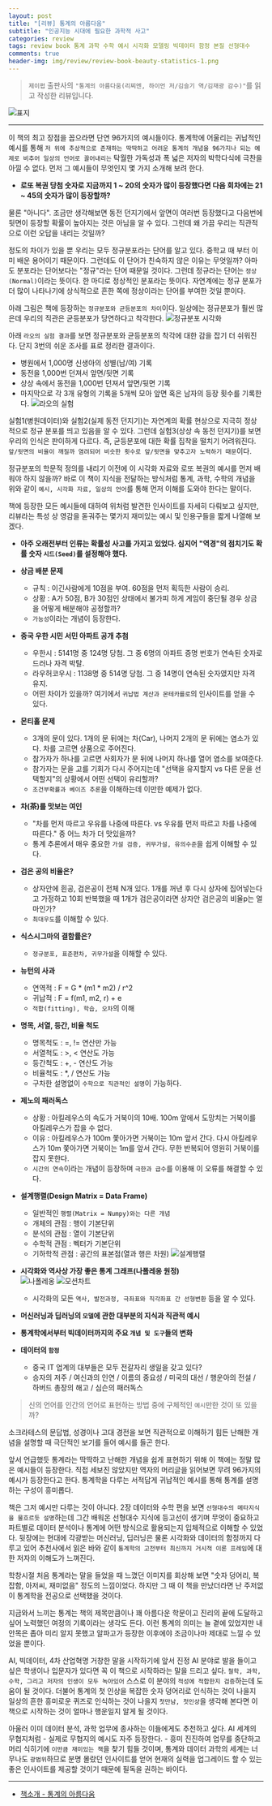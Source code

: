 ```yaml
---  
layout: post  
title: "[리뷰] 통계의 아름다움"  
subtitle: "인공지능 시대에 필요한 과학적 사고"  
categories: review  
tags: review book 통계 과학 수학 예시 시각화 모델링 빅데이터 함정 본질 선형대수 
comments: true  
header-img: img/review/review-book-beauty-statistics-1.png
---  
```

  
> `제이펍` 출판사의 `"통계의 아름다움(리찌엔, 하이언 저/김슬기 역/김재광 감수)"`를 읽고 작성한 리뷰입니다.  

![표지](https://theorydb.github.io/assets/img/review/review-book-beauty-statistics-1.png)  

---

이 책의 최고 장점을 꼽으라면 단연 96가지의 예시들이다. 통계학에 어울리는 귀납적인 예시를 통해 `저 위에 추상적으로 존재하는 딱딱하고 어려운 통계의 개념을 96가지나 되는 예제로 비추어 일상의 언어로 끌어내리는` 탁월한 가독성과 폭 넓은 저자의 박학다식에 극찬을 아낄 수 없다. 먼저 그 예시들이 무엇인지 몇 가지 소개해 보려 한다.


* __로또 복권 당첨 숫자로 지금까지 1 ~ 20의 숫자가 많이 등장했다면 다음 회차에는 21 ~ 45의 숫자가 많이 등장할까?__    

물론 "아니다". 조금만 생각해보면 동전 던지기에서 앞면이 여러번 등장했다고 다음번에 뒷면이 등장할 확률이 높아지는 것은 아님을 알 수 있다. 그런데 왜 가끔 우리는 직관적으로 이런 오답을 내리는 것일까?

정도의 차이가 있을 뿐 우리는 모두 정규분포라는 단어를 알고 있다. 중학교 때 부터 이미 배운 용어이기 때문이다. 그런데도 이 단어가 친숙하지 않은 이유는 무엇일까? 아마도 분포라는 단어보다는 "정규"라는 단어 때문일 것이다. 그런데 정규라는 단어는 `정상(Normal)`이라는 뜻이다. 한 마디로 정상적인 분포라는 뜻이다. 자연계에는 정규 분포가 더 많이 나타나기에 상식적으로 흔한 쪽에 정상이라는 단어를 부여한 것일 뿐이다. 
  
아래 그림은 책에 등장하는 `정규분포와 균등분포의 차이`이다. 일상에는 정규분포가 훨씬 많은데 우리의 직관은 균등분포가 당연하다고 착각한다. 
![정규분포 시각화](https://theorydb.github.io/assets/img/review/review-book-beauty-statistics-2.png)

아래 `라오의 실험 결과`를 보면 정규분포와 균등분포의 착각에 대한 감을 잡기 더 쉬워진다. 단지 3번의 쉬운 조사를 표로 정리한 결과이다.
  + 병원에서 1,000명 신생아의 성별(남/여) 기록
  + 동전을 1,000번 던져서 앞면/뒷면 기록
  + 상상 속에서 동전을 1,000번 던져서 앞면/뒷면 기록
  + 마지막으로 각 3개 유형의 기록을 5개씩 모아 앞면 혹은 남자의 등장 횟수를 기록한다.
  ![라오의 실험](https://theorydb.github.io/assets/img/review/review-book-beauty-statistics-3.png)

실험1(병원데이터)와 실험2(실제 동전 던지기)는 자연계의 확률 현상으로 지극히 정상적으로 정규 분포를 띄고 있음을 알 수 있다. 그런데 실험3(상상 속 동전 던지기)를 보면 우리의 인식은 판이하게 다르다. 즉, 균등분포에 대한 확률 집착을 떨치기 어려워진다. `앞/뒷면의 비율이 깨질까 염려되어 비슷한 횟수로 앞/뒷면을 맞추고자 노력하기 때문`이다.
  
정규분포의 학문적 정의를 내리기 이전에 이 시각화 자료와 로또 복권의 예시를 먼저 배워야 하지 않을까? 바로 이 책이 지식을 전달하는 방식처럼 통계, 과학, 수학의 개념을 위와 같이 `예시, 시각화 자료, 일상의 언어`를 통해 먼저 이해를 도와야 한다는 말이다.

책에 등장한 모든 예시들에 대하여 위처럼 발견한 인사이트를 자세히 다뤄보고 싶지만, 리뷰라는 특성 상 영감을 돋궈주는 몇가지 재미있는 예시 및 인용구들을 짧게 나열해 보겠다.

* __아주 오래전부터 인류는 확률성 사고를 가지고 있었다. 심지어 "역경"의 점치기도 확률 숫자 `시드(Seed)`를 설정해야 했다.__   
  
* __상금 배분 문제__   
  + 규칙 : 이긴사람에게 10점을 부여. 60점을 먼저 획득한 사람이 승리.
  + 상황 : A가 50점, B가 30점인 상태에서 불가피 하게 게임이 중단될 경우 상금을 어떻게 배분해야 공정할까?
  + `가능성`이라는 개념이 등장한다.

* __중국 우한 시민 서민 아파트 공개 추첨__   
  + 우한시 : 5141명 중 124명 당첨. 그 중 6명의 아파트 증명 번호가 연속된 숫자로 드러나 자격 박탈.
  + 라우허코우시 : 1138명 중 514명 당첨. 그 중 14명이 연속된 숫자였지만 자격 유지.
  + 어떤 차이가 있을까? 여기에서 `귀납법 계산과 몬테카를로`의 인사이트를 얻을 수 있다.

* __몬티홀 문제__
  + 3개의 문이 있다. 1개의 문 뒤에는 차(Car), 나머지 2개의 문 뒤에는 염소가 있다. 차를 고르면 상품으로 주어진다.
  + 참가자가 하나를 고르면 사회자가 문 뒤에 나머지 하나를 열어 염소를 보여준다.
  + 참가자는 문을 고를 기회가 다시 주어지는데 "선택을 유지할지 vs 다른 문을 선택할지"의 상황에서 어떤 선택이 유리할까?
  + `조건부확률과 베이즈 추론`을 이해하는데 이만한 예제가 없다.

* __차(茶)를 맛보는 여인__  
  + "차를 먼저 따르고 우유를 나중에 따른다. vs 우유를 먼저 따르고 차를 나중에 따른다." 중 어느 차가 더 맛있을까?
  + 통계 추론에서 매우 중요한 `가설 검증, 귀무가설, 유의수준`을 쉽게 이해할 수 있다.

* __검은 공의 비율은?__  
  + 상자안에 흰공, 검은공이 전체 N개 있다. 1개를 꺼낸 후 다시 상자에 집어넣는다고 가정하고 10회 반복했을 때 1개가 검은공이라면 상자안 검은공의 비율p는 얼마인가?
  + `최대우도`를 이해할 수 있다.

* __식스시그마의 결함률은?__  
  + `정규분포, 표준편차, 귀무가설`을 이해할 수 있다.

* __뉴턴의 사과__  
  + 연역적 : F = G * (m1 * m2) / r^2
  + 귀납적 : F = f(m1, m2, r) + e
  + `적합(fitting), 학습, 오차`의 이해

* __명목, 서열, 등간, 비율 척도__  
  + 명목척도 : =, != 연산만 가능
  + 서열척도 : \>, \< 연산도 가능
  + 등간척도 : +, - 연산도 가능
  + 비율척도 : *, / 연산도 가능
  + 구차한 설명없이 `수학으로 직관적인 설명`이 가능하다.

* __제노의 패러독스__  
  + 상황 : 아킬레우스의 속도가 거북이의 10배. 100m 앞에서 도망치는 거북이를 아킬레우스가 잡을 수 없다.
  + 이유 : 아킬레우스가 100m 쫓아가면 거북이는 10m 앞서 간다. 다시 아킬레우스가 10m 쫓아가면 거북이는 1m를 앞서 간다. 무한 반복되어 영원히 거북이를 잡지 못한다.
  + `시간의 연속`이라는 개념이 등장하며 `극한과 급수`를 이용해 이 오류를 해결할 수 있다.

* __설계행렬(Design Matrix = Data Frame)__  
  + 일반적인 `행렬(Matrix = Numpy)와는 다른 개념`
  + 개체의 관점 : 행이 기본단위
  + 분석의 관점 : 열이 기본단위
  + 수학적 관점 : 벡터가 기본단위
  + 기하학적 관점 : 공간의 표본점(열과 행은 차원)
  ![설계행렬](https://theorydb.github.io/assets/img/review/review-book-beauty-statistics-4.png)

* __시각화와 역사상 가장 좋은 통계 그래프(나폴레옹 원정)__  
  ![나폴레옹](https://theorydb.github.io/assets/img/review/review-book-beauty-statistics-5.png)
  ![모션차트](https://theorydb.github.io/assets/img/review/review-book-beauty-statistics-6.png)
  + 시각화의 모든 `역사, 발전과정, 극좌표와 직각좌표 간 선형변환` 등을 알 수 있다.

* __머신러닝과 딥러닝의 `모델`에 관한 대부분의 지식과 직관적 예시__   

* __통계학에서부터 빅데이터까지의 주요 `개념 및 도구`들의 변화__  
  
* __데이터의 `함정`__  
  + 중국 IT 업계의 대부들은 모두 전갈자리 생일을 갖고 있다?
  + 승자의 저주 / 여신과의 인연 / 이름의 중요성 / 미국의 대선 / 행운아의 전설 / 하버드 총장의 해고 / 심슨의 패러독스


> 신의 언어를 인간의 언어로 표현하는 방법 중에 구체적인 `예시`만한 것이 또 있을까?

소크라테스의 문답법, 성경이나 고대 경전을 보면 직관적으로 이해하기 힘든 난해한 개념을 설명할 때 극단적인 보기를 들어 예시를 들곤 한다. 

앞서 언급했듯 통계라는 딱딱하고 난해한 개념을 쉽게 표현하기 위해 이 책에는 정말 많은 예시들이 등장한다. 직접 세보진 않았지만 역자의 머리글을 읽어보면 무려 96가지의 예시가 등장한다고 한다. 통계학을 다루는 서적답게 귀납적인 예시를 통해 통계를 설명하는 구성이 흥미롭다.

책은 그저 예시만 다루는 것이 아니다. 2장 데이터와 수학 편을 보면 `선형대수의 메타지식을 물흐르듯 설명`하는데 그간 배워온 선형대수 지식에 등고선이 생기며 무엇이 중요하고 파트별로 데이터 분석이나 통계에 어떤 방식으로 활용되는지 입체적으로 이해할 수 있었다. 뒷장에는 현대에 각광받는 머신러닝, 딥러닝은 물론 시각화와 데이터의 함정까지 다루고 있어 추천사에서 읽은 바와 같이 `통계학의 고전부터 최신까지 거시적 이론 프레임`에 대한 저자의 이해도가 느껴진다.

학창시절 처음 통계라는 말을 들었을 때 느꼈던 이미지를 회상해 보면 "숫자 덩어리, 복잡함, 아저씨, 재미없음" 정도의 느낌이었다. 하지만 그 때 이 책을 만났더라면 난 주저없이 통계학을 전공으로 선택했을 것이다. 

지금와서 느끼는 통계는 책의 제목만큼이나 꽤 아름다운 학문이고 진리의 끝에 도달하고 싶어 노력했던 여정의 기록이라는 생각도 든다. 이런 통계의 의미는 늘 곁에 있었지만 내 안목은 좁아 미리 알지 못했고 알파고가 등장한 이후에야 조금이나마 제대로 느낄 수 있었을 뿐이다.

AI, 빅데이터, 4차 산업혁명 거창한 말을 시작하기에 앞서 진정 AI 분야로 발을 들이고 싶은 학생이나 입문자가 있다면 꼭 이 책으로 시작하라는 말을 드리고 싶다. `철학, 과학, 수학, 그리고 저자의 인생이 모두 녹아있어` 스스로 이 분야의 `적성에 적합한지 검증`하는데 도움이 될 것이다. 더불어 통계의 첫 인상을 복잡한 숫자 덩어리로 인식하는 것이 나을지 일상의 흔한 흥미로운 퀴즈로 인식하는 것이 나을지 `첫만남, 첫인상`을 생각해 본다면 이 책으로 시작하는 것이 얼마나 행운일지 알게 될 것이다.

아울러 이미 데이터 분석, 과학 업무에 종사하는 이들에게도 추천하고 싶다. AI 세계의 무협지처럼 - 실제로 무협지의 예시도 자주 등장한다. - 흥미 진진하여 업무를 중단하고 머리 식히기에 `이만큼 재미있는 책`을 찾기 힘들 것이며, 통계와 데이터 과학의 세계는 너무나도 `광범위`하므로 분명 몰랐던 인사이트를 얻어 현재의 실력을 업그레이드 할 수 있는 좋은 인사이트를 제공할 것이기 때문에 필독을 권하는 바이다.

---

* [책소개 - 통계의 아름다움](http://www.yes24.com/Product/Goods/94466796)
